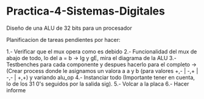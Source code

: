 # Practica-4-Sistemas-Digitales
Diseño de una ALU de 32 bits para un procesador


Planificacion de tareas pendientes por hacer: 


1.- Verificar que el mux opera como es debido 
2.- Funcionalidad del mux de abajo de todo, lo del a = b -> Ig y gE, mira el diagrama de la ALU 
3.- Testbenches para cada componente y despues hacerlo para el completo -> (Crear process donde le asignamos un valora a a y b (para valores +,- | -,+ | -,- | +,+) y variando alu_op
4.- Instanciar todo (Importante tener en cuenta, lo de los 31 0's seguidos por la salida sig). 
5.- Volcar a la placa 
6.- Hacer informe 
